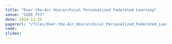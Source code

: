 ```yaml
---
title: "Over-the-Air Hierarchical Personalized Federated Learning"
venue: "IEEE TVT"
date: 2024-11-15
paperurl: "/files/Over-the-Air_Hierarchical_Personalized_Federated_Learning.pdf"
code: 
slides: 
---
```

